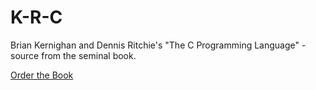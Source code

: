 # K-R-C
Brian Kernighan and Dennis Ritchie's "The C Programming Language" - source from the seminal book.

[Order the Book](https://www.amazon.com/Programming-Language-2nd-Brian-Kernighan/dp/0131103628/ref=sr_1_1?crid=1RBGDA44BF6Y9&keywords=the+c+programming+language&qid=1680660793&sprefix=the+c+%5Bpr%2Caps%2C154&sr=8-1)
